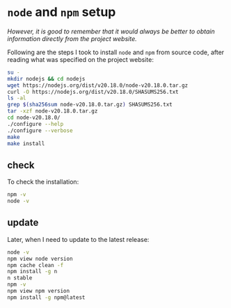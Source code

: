 # `node` and `npm` setup

*However, it is good to remember that it would always be better to obtain information directly from the project website.*

Following are the steps I took to install `node` and `npm` from source code, after reading what was specified on the project website:

```bash
su -
mkdir nodejs && cd nodejs
wget https://nodejs.org/dist/v20.18.0/node-v20.18.0.tar.gz
curl -O https://nodejs.org/dist/v20.18.0/SHASUMS256.txt
ls -al
grep $(sha256sum node-v20.18.0.tar.gz) SHASUMS256.txt
tar -xzf node-v20.18.0.tar.gz
cd node-v20.18.0/
./configure --help
./configure --verbose
make
make install
```

## check

To check the installation:

```bash
npm -v
node -v
```

## update

Later, when I need to update to the latest release:

```bash
node -v
npm view node version
npm cache clean -f
npm install -g n
n stable
npm -v
npm view npm version
npm install -g npm@latest
```
